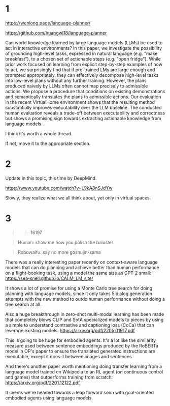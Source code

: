 # 1
https://wenlong.page/language-planner/
https://github.com/huangwl18/language-planner

Can world knowledge learned by large language models (LLMs) be used to act in interactive environments? In this paper, we investigate the possibility of grounding high-level tasks, expressed in natural language (e.g. "make breakfast"), to a chosen set of actionable steps (e.g. "open fridge"). While prior work focused on learning from explicit step-by-step examples of how to act, we surprisingly find that if pre-trained LMs are large enough and prompted appropriately, they can effectively decompose high-level tasks into low-level plans without any further training. However, the plans produced naively by LLMs often cannot map precisely to admissible actions. We propose a procedure that conditions on existing demonstrations and semantically translates the plans to admissible actions. Our evaluation in the recent VirtualHome environment shows that the resulting method substantially improves executability over the LLM baseline. The conducted human evaluation reveals a trade-off between executability and correctness but shows a promising sign towards extracting actionable knowledge from language models.

I think it's worth a whole thread. 
If not, move it to the appropriate section.

# 2
Update in this topic, this time by DeepMind. 
https://www.youtube.com/watch?v=L9kA8nSJdYw
Slowly, they realize what we all think about, yet only in virtual spaces.

# 3
>>16197
>Human: show me how you polish the baluster
>Robowaifu: say no more goshujin-sama

There was a really interesting paper recently on context-aware language models that can do planning and achieve better than human performance on a flight-booking task, using a model the same size as GPT-2 small: https://sea-snell.github.io/CALM_LM_site/
It shows a lot of promise for using a Monte Carlo tree search for doing planning with language models, since it only takes 5 dialog generation attempts with the new method to outdo human performance without doing a tree search at all.

Also a huge breakthrough in zero-shot multi-modal learning has been made that completely blows CLIP and SotA specialized models to pieces by using a simple to understand contrastive and captioning loss (CoCa) that can leverage existing models: https://arxiv.org/pdf/2205.01917.pdf
This is going to be huge for embodied agents. It's a lot like the similarity measure used between sentence embeddings produced by the RoBERTa model in OP's paper to ensure the translated generated instructions are executable, except it does it between images and sentences.

And there's another paper worth mentioning doing transfer learning from a language model trained on Wikipedia to an RL agent (on continuous control and games) that outperforms training from scratch: https://arxiv.org/pdf/2201.12122.pdf

It seems we're headed towards a leap forward soon with goal-oriented embodied agents using language models.

